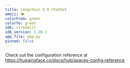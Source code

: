```yaml
---
title: Langchain Q A Chatbot
emoji: 👁
colorFrom: green
colorTo: green
sdk: streamlit
sdk_version: 1.28.1
app_file: app.py
pinned: false
---
```


Check out the configuration reference at https://huggingface.co/docs/hub/spaces-config-reference
